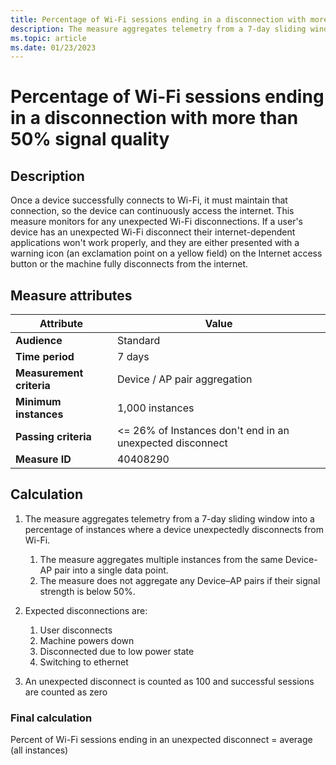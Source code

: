 ```yaml
---
title: Percentage of Wi-Fi sessions ending in a disconnection with more than 50% signal quality
description: The measure aggregates telemetry from a 7-day sliding window into a percentage of instances where a device unexpectedly disconnects from Wi-Fi
ms.topic: article
ms.date: 01/23/2023
---
```


# Percentage of Wi-Fi sessions ending in a disconnection with more than 50% signal quality

## Description

Once a device successfully connects to Wi-Fi, it must maintain that connection, so the device can continuously access the internet. This measure monitors for any unexpected Wi-Fi disconnections. If a user's device has an unexpected Wi-Fi disconnect their internet-dependent applications won't work properly, and they are either presented with a warning icon (an exclamation point on a yellow field) on the Internet access button or the machine fully disconnects from the internet.

## Measure attributes

| Attribute | Value |
|--|--|
| **Audience** | Standard |
| **Time period** | 7 days |
| **Measurement criteria** | Device / AP pair aggregation |
| **Minimum instances** | 1,000 instances |
| **Passing criteria** | <= 26% of Instances don't end in an unexpected disconnect |
| **Measure ID** | 40408290 |

## Calculation

1. The measure aggregates telemetry from a 7-day sliding window into a percentage of instances where a device unexpectedly disconnects from Wi-Fi.

   1. The measure aggregates multiple instances from the same Device-AP pair into a single data point.
   2. The measure does not aggregate any Device–AP pairs if their signal strength is below 50%.

2. Expected disconnections are:

   1. User disconnects
   2. Machine powers down
   3. Disconnected due to low power state
   4. Switching to ethernet

3. An unexpected disconnect is counted as 100 and successful sessions are counted as zero

### Final calculation

Percent of Wi-Fi sessions ending in an unexpected disconnect = average (all instances)
